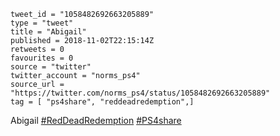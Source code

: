 ```
tweet_id = "1058482692663205889"
type = "tweet"
title = "Abigail"
published = 2018-11-02T22:15:14Z
retweets = 0
favourites = 0
source = "twitter"
twitter_account = "norms_ps4"
source_url = "https://twitter.com/norms_ps4/status/1058482692663205889"
tag = [ "ps4share", "reddeadredemption",]
```

Abigail [#RedDeadRedemption](/tags/reddeadredemption/) [#PS4share](/tags/ps4share/)

<p class='image'><img src='http://mnf.m17s.net/2018/11/02/DrB8Za4X0AA0yea.jpg' alt=''></p>

